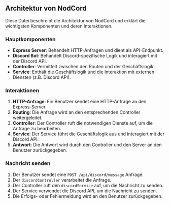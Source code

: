 ## Architektur von NodCord

Diese Datei beschreibt die Architektur von NodCord und erklärt die wichtigsten Komponenten und deren Interaktionen.

### Hauptkomponenten

- **Express Server**: Behandelt HTTP-Anfragen und dient als API-Endpunkt.
- **Discord Bot**: Behandelt Discord-spezifische Logik und interagiert mit der Discord API.
- **Controller**: Vermittelt zwischen den Routen und der Geschäftslogik.
- **Service**: Enthält die Geschäftslogik und die Interaktion mit externen Diensten (z.B. Discord API).

### Interaktionen

1. **HTTP-Anfrage**: Ein Benutzer sendet eine HTTP-Anfrage an den Express-Server.
2. **Routing**: Die Anfrage wird an den entsprechenden Controller weitergeleitet.
3. **Controller**: Der Controller ruft die notwendigen Dienste auf, um die Anfrage zu bearbeiten.
4. **Service**: Der Service führt die Geschäftslogik aus und interagiert mit der Discord API.
5. **Antwort**: Die Antwort wird durch den Controller und den Server an den Benutzer zurückgegeben.

### Nachricht senden

1. Der Benutzer sendet eine `POST /api/discord/message` Anfrage.
2. Der `discordController` verarbeitet die Anfrage.
3. Der Controller ruft den `discordService` auf, um die Nachricht zu senden.
4. Der Service verwendet die Discord API, um die Nachricht zu senden.
5. Die Erfolgs- oder Fehlermeldung wird an den Benutzer zurückgegeben.